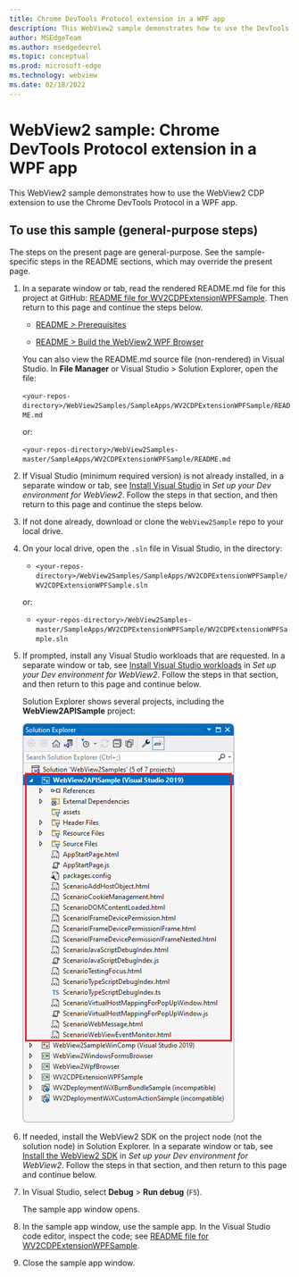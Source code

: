 ```yaml
---
title: Chrome DevTools Protocol extension in a WPF app
description: This WebView2 sample demonstrates how to use the DevTools Protocol in a WPF app by using the WebView2 CDP extension.
author: MSEdgeTeam
ms.author: msedgedevrel
ms.topic: conceptual
ms.prod: microsoft-edge
ms.technology: webview
ms.date: 02/18/2022
---
```

# WebView2 sample: Chrome DevTools Protocol extension in a WPF app

This WebView2 sample demonstrates how to use the WebView2 CDP extension to use the Chrome DevTools Protocol in a WPF app.


<!-- ====================================================================== -->
## To use this sample (general-purpose steps)

The steps on the present page are general-purpose.  See the sample-specific steps in the README sections, which may override the present page.

1. In a separate window or tab, read the rendered README.md file for this project at GitHub: [README file for WV2CDPExtensionWPFSample](https://github.com/MicrosoftEdge/WebView2Samples/tree/master/SampleApps/WV2CDPExtensionWPFSample#readme).  Then return to this page and continue the steps below.

   * [README > Prerequisites](https://github.com/MicrosoftEdge/WebView2Samples/tree/master/SampleApps/WV2CDPExtensionWPFSample#prerequisites)

   * [README > Build the WebView2 WPF Browser](https://github.com/MicrosoftEdge/WebView2Samples/tree/master/SampleApps/WV2CDPExtensionWPFSample#build-the-webview2-wpf-browser)

   You can also view the README.md source file (non-rendered) in Visual Studio.  In **File Manager** or Visual Studio > Solution Explorer, open the file:<!-- todo: is there a .md preview capability locally? -->

   `<your-repos-directory>/WebView2Samples/SampleApps/WV2CDPExtensionWPFSample/README.md`

   or:

   `<your-repos-directory>/WebView2Samples-master/SampleApps/WV2CDPExtensionWPFSample/README.md`

1. If Visual Studio (minimum required version) is not already installed, in a separate window or tab, see [Install Visual Studio](../how-to/machine-setup.md#install-visual-studio) in _Set up your Dev environment for WebView2_.  Follow the steps in that section, and then return to this page and continue the steps below.

1. If not done already, download or clone the `WebView2Sample` repo to your local drive.

1. On your local drive, open the `.sln` file in Visual Studio, in the directory:

   *  `<your-repos-directory>/WebView2Samples/SampleApps/WV2CDPExtensionWPFSample/WV2CDPExtensionWPFSample.sln`

   or:

   *  `<your-repos-directory>/WebView2Samples-master/SampleApps/WV2CDPExtensionWPFSample/WV2CDPExtensionWPFSample.sln`

1. If prompted, install any Visual Studio workloads that are requested.  In a separate window or tab, see [Install Visual Studio workloads](../how-to/machine-setup.md#install-visual-studio-workloads) in _Set up your Dev environment for WebView2_.  Follow the steps in that section, and then return to this page and continue below.

   Solution Explorer shows several projects, including the **WebView2APISample** project:

   ![The WebView2APISample opened in Visual Studio in Solution Explorer.](media/webview2apisample-in-solution-explorer.png)

1. If needed, install the WebView2 SDK on the project node (not the solution node) in Solution Explorer.  In a separate window or tab, see [Install the WebView2 SDK](../how-to/machine-setup.md#install-the-webview2-sdk) in _Set up your Dev environment for WebView2_.  Follow the steps in that section, and then return to this page and continue below.

1. In Visual Studio, select **Debug** > **Run debug** (`F5`).

   The sample app window opens.

1. In the sample app window, use the sample app.  In the Visual Studio code editor, inspect the code; see [README file for WV2CDPExtensionWPFSample](https://github.com/MicrosoftEdge/WebView2Samples/tree/master/SampleApps/WV2CDPExtensionWPFSample#readme).

1. Close the sample app window.
